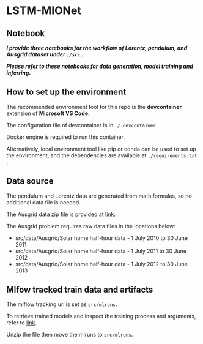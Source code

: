 # LSTM-MIONet

## Notebook

**_I provide three notebooks for the workflow of Lorentz, pendulum, and Ausgrid dataset under `./src` ._**

**_Please refer to these notebooks for data generation, model training and inferring._** 

## How to set up the environment

The recommended environment tool for this repo is the **devcontainer** extension of **Microsoft VS Code**.

The configuration file of devcontainer is in `./.devcontainer` . 

Docker engine is required to run this container.

Alternatively, local environment tool like pip or conda can be used to set up the environment, and the dependencies are available at `./requirements.txt` .

## Data source

The pendulum and Lorentz data are generated from math formulas, so no additional data file is needed.

The Ausgrid data zip file is provided at [link](https://1drv.ms/f/c/d5114f16b2467d66/ErohO9kQs3dEtu44wJrjXwMBcGFycoc8kBF6evk4bMvxhw?e=LStcCz).

The Ausgrid problem requires raw data files in the locations below:

- src/data/Ausgrid/Solar home half-hour data - 1 July 2010 to 30 June 2011
- src/data/Ausgrid/Solar home half-hour data - 1 July 2011 to 30 June 2012
- src/data/Ausgrid/Solar home half-hour data - 1 July 2012 to 30 June 2013

## Mlfow tracked train data and artifacts

The mlflow tracking uri is set as `src/mlruns`.

To retrieve trained models and inspect the training process and arguments, refer to [link](https://1drv.ms/f/c/d5114f16b2467d66/ErohO9kQs3dEtu44wJrjXwMBcGFycoc8kBF6evk4bMvxhw?e=LStcCz).

Unzip the file then move the mlruns to `src/mlruns`.
